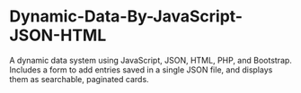 # Dynamic-Data-By-JavaScript-JSON-HTML
A dynamic data system using JavaScript, JSON, HTML, PHP, and Bootstrap. Includes a form to add entries saved in a single JSON file, and displays them as searchable, paginated cards.
